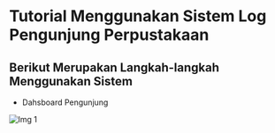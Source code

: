 # Tutorial Menggunakan Sistem Log Pengunjung Perpustakaan

## Berikut Merupakan Langkah-langkah Menggunakan Sistem

- Dahsboard Pengunjung

![Img 1](gambar%20demo/dashboard%20admin.jpg)